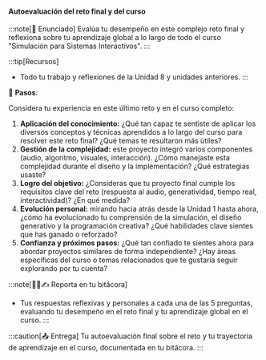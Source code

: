#### Autoevaluación del reto final y del curso

:::note[🎯 Enunciado]
Evalúa tu desempeño en este complejo reto final y reflexiona sobre tu 
aprendizaje global a lo largo de todo el curso "Simulación para Sistemas Interactivos".
:::

:::tip[Recursos]
-   Todo tu trabajo y reflexiones de la Unidad 8 y unidades anteriores.
:::

👣 **Pasos**:

Considera tu experiencia en este último reto y en el curso completo:

1.  **Aplicación del conocimiento:** ¿Qué tan capaz te sentiste de aplicar los diversos conceptos y técnicas aprendidos a lo largo del curso para resolver este reto final? ¿Qué temas te resultaron más útiles?
2.  **Gestión de la complejidad:** este proyecto integró varios componentes (audio, algoritmo, visuales, interacción). ¿Cómo manejaste esta complejidad durante el diseño y la implementación? ¿Qué estrategias usaste?
3.  **Logro del objetivo:** ¿Consideras que tu proyecto final cumple los requisitos clave del reto (respuesta al audio, generatividad, tiempo real, interactividad)? ¿En qué medida?
4.  **Evolución personal:** mirando hacia atrás desde la Unidad 1 hasta ahora, ¿cómo ha evolucionado tu comprensión de la simulación, el diseño generativo y la programación creativa? ¿Qué habilidades clave sientes que has ganado o reforzado?
5.  **Confianza y próximos pasos:** ¿Qué tan confiado te sientes ahora para abordar proyectos similares de forma independiente? ¿Hay áreas específicas del curso o temas relacionados que te gustaría seguir explorando por tu cuenta?

:::note[🧐🧪✍️ Reporta en tu bitácora]

-   Tus respuestas reflexivas y personales a cada una de las 5 preguntas, evaluando tu desempeño en el reto final y tu aprendizaje global en el curso.
:::

:::caution[📤 Entrega]
Tu autoevaluación final sobre el reto y tu trayectoria de aprendizaje en el curso, documentada en tu bitácora.
:::

